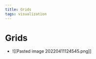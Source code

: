 ```yaml
---
title: Grids
tags: visualization
---
```


# Grids
- ![[Pasted image 20220411124545.png]]
































